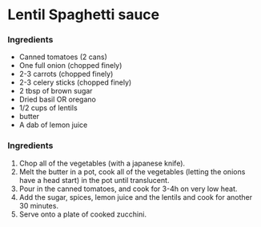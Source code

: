 # Lentil Spaghetti sauce

### Ingredients

- Canned tomatoes (2 cans)
- One full onion (chopped finely)
- 2-3 carrots (chopped finely)
- 2-3 celery sticks (chopped finely)
- 2 tbsp of brown sugar
- Dried basil OR oregano
- 1/2 cups of lentils
- butter
- A dab of lemon juice

### Ingredients

1. Chop all of the vegetables (with a japanese knife).
2. Melt the butter in a pot, cook all of the vegetables (letting the onions have a head start) in the pot until translucent.
3. Pour in the canned tomatoes, and cook for 3-4h on very low heat.
4. Add the sugar, spices, lemon juice and the lentils and cook for another 30 minutes.
5. Serve onto a plate of cooked zucchini.
